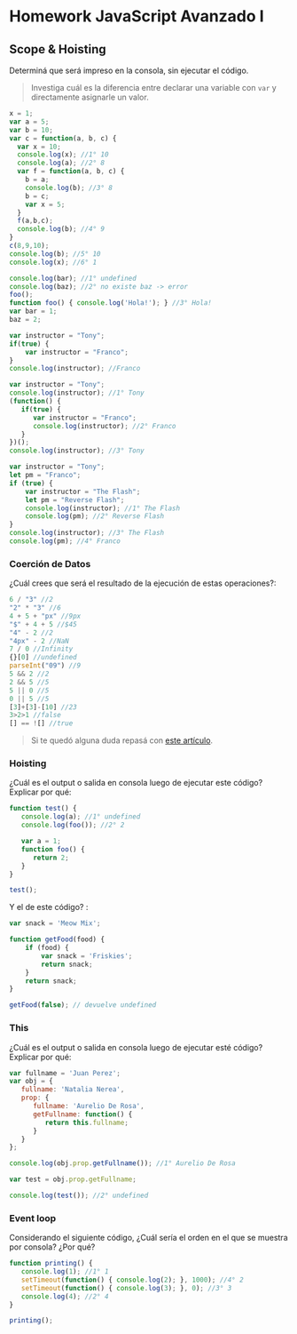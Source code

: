 
# Homework JavaScript Avanzado I

## Scope & Hoisting

Determiná que será impreso en la consola, sin ejecutar el código.

> Investiga cuál es la diferencia entre declarar una variable con `var` y directamente asignarle un valor.

```javascript
x = 1;
var a = 5;
var b = 10;
var c = function(a, b, c) {
  var x = 10;
  console.log(x); //1° 10
  console.log(a); //2° 8
  var f = function(a, b, c) {
    b = a;
    console.log(b); //3° 8
    b = c;
    var x = 5;
  }
  f(a,b,c);
  console.log(b); //4° 9
}
c(8,9,10);
console.log(b); //5° 10
console.log(x); //6° 1
```

```javascript
console.log(bar); //1° undefined
console.log(baz); //2° no existe baz -> error
foo();
function foo() { console.log('Hola!'); } //3° Hola!
var bar = 1;
baz = 2;
```

```javascript
var instructor = "Tony";
if(true) {
    var instructor = "Franco";
}
console.log(instructor); //Franco
```

```javascript
var instructor = "Tony";
console.log(instructor); //1° Tony
(function() {
   if(true) {
      var instructor = "Franco";
      console.log(instructor); //2° Franco
   }
})();
console.log(instructor); //3° Tony
```

```javascript
var instructor = "Tony";
let pm = "Franco";
if (true) {
    var instructor = "The Flash";
    let pm = "Reverse Flash";
    console.log(instructor); //1° The Flash
    console.log(pm); //2° Reverse Flash
}
console.log(instructor); //3° The Flash
console.log(pm); //4° Franco
```
### Coerción de Datos

¿Cuál crees que será el resultado de la ejecución de estas operaciones?:

```javascript
6 / "3" //2
"2" * "3" //6
4 + 5 + "px" //9px
"$" + 4 + 5 //$45
"4" - 2 //2
"4px" - 2 //NaN
7 / 0 //Infinity
{}[0] //undefined
parseInt("09") //9
5 && 2 //2
2 && 5 //5
5 || 0 //5
0 || 5 //5
[3]+[3]-[10] //23
3>2>1 //false
[] == ![] //true
```

> Si te quedó alguna duda repasá con [este artículo](http://javascript.info/tutorial/object-conversion).


### Hoisting

¿Cuál es el output o salida en consola luego de ejecutar este código? Explicar por qué:

```javascript
function test() {
   console.log(a); //1° undefined
   console.log(foo()); //2° 2

   var a = 1;
   function foo() {
      return 2;
   }
}

test();
```

Y el de este código? :

```javascript
var snack = 'Meow Mix';

function getFood(food) {
    if (food) {
        var snack = 'Friskies';
        return snack;
    }
    return snack;
}

getFood(false); // devuelve undefined
```


### This

¿Cuál es el output o salida en consola luego de ejecutar esté código? Explicar por qué:

```javascript
var fullname = 'Juan Perez';
var obj = {
   fullname: 'Natalia Nerea',
   prop: {
      fullname: 'Aurelio De Rosa',
      getFullname: function() {
         return this.fullname;
      }
   }
};

console.log(obj.prop.getFullname()); //1° Aurelio De Rosa

var test = obj.prop.getFullname; 

console.log(test()); //2° undefined
```

### Event loop

Considerando el siguiente código, ¿Cuál sería el orden en el que se muestra por consola? ¿Por qué?

```javascript
function printing() {
   console.log(1); //1° 1
   setTimeout(function() { console.log(2); }, 1000); //4° 2
   setTimeout(function() { console.log(3); }, 0); //3° 3
   console.log(4); //2° 4
}

printing();
```
